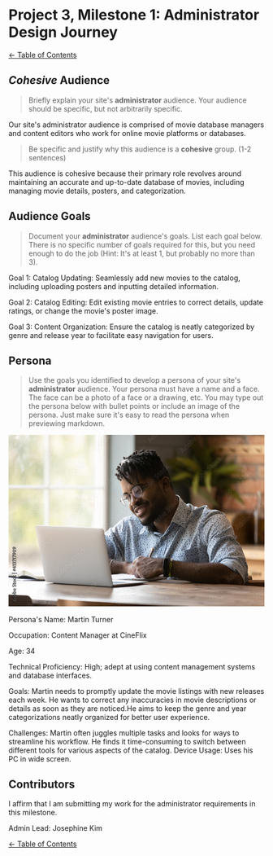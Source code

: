 # Project 3, Milestone 1: **Administrator** Design Journey

[← Table of Contents](../design-journey.md)

## _Cohesive_ Audience
> Briefly explain your site's **administrator** audience.
> Your audience should be specific, but not arbitrarily specific.

Our site's administrator audience is comprised of movie database managers and content editors who work for online movie platforms or databases.

> Be specific and justify why this audience is a **cohesive** group. (1-2 sentences)

This audience is cohesive because their primary role revolves around maintaining an accurate and up-to-date database of movies, including managing movie details, posters, and categorization.

## Audience Goals
> Document your **administrator** audience's goals.
> List each goal below. There is no specific number of goals required for this, but you need
> enough to do the job (Hint: It's at least 1, but probably no more than 3).

Goal 1: Catalog Updating: Seamlessly add new movies to the catalog, including uploading posters and inputting detailed information.

Goal 2: Catalog Editing: Edit existing movie entries to correct details, update ratings, or change the movie's poster image.

Goal 3: Content Organization: Ensure the catalog is neatly categorized by genre and release year to facilitate easy navigation for users.


## Persona
> Use the goals you identified to develop a persona of your site's **administrator** audience.
> Your persona must have a name and a face. The face can be a photo of a face or a drawing, etc.
> You may type out the persona below with bullet points or include an image of the persona.
> Just make sure it's easy to read the persona when previewing markdown.

![Admin Persona](/design-plan/images/admin-persona.jpg)


Persona's Name: Martin Turner

Occupation: Content Manager at CineFlix

Age: 34

Technical Proficiency: High; adept at using content management systems and database interfaces.

Goals: Martin needs to promptly update the movie listings with new releases each week. He wants to correct any inaccuracies in movie descriptions or details as soon as they are noticed.He aims to keep the genre and year categorizations neatly organized for better user experience.

Challenges: Martin often juggles multiple tasks and looks for ways to streamline his workflow. He finds it time-consuming to switch between different tools for various aspects of the catalog.
Device Usage: Uses his PC in wide screen.

## Contributors

I affirm that I am submitting my work for the administrator requirements in this milestone.

Admin Lead: Josephine Kim


[← Table of Contents](../design-journey.md)
